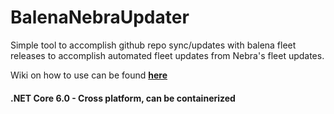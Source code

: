 # BalenaNebraUpdater
Simple tool to accomplish github repo sync/updates with balena fleet releases to accomplish automated fleet updates from Nebra's fleet updates.

Wiki on how to use can be found [**here**](https://github.com/Crash0v3r1de/BalenaNebraUpdater/wiki)


#### .NET Core 6.0 - Cross platform, can be containerized
